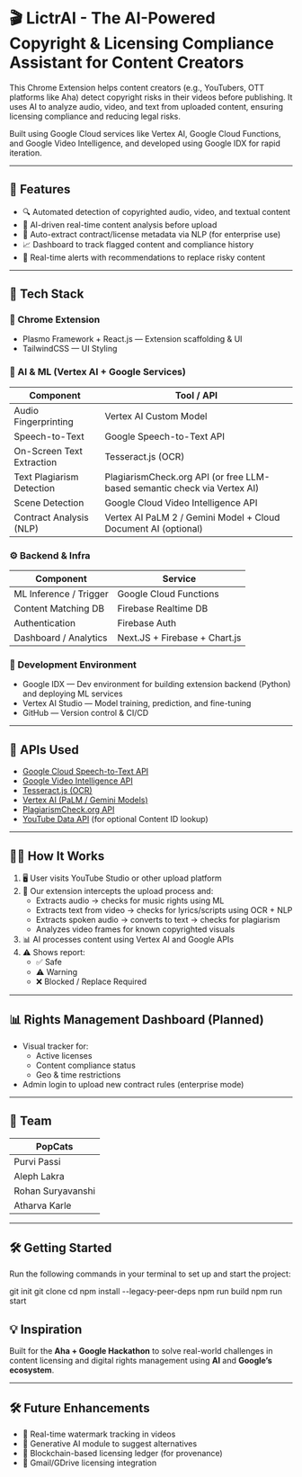 # 🎬 LictrAI - The AI-Powered Copyright & Licensing Compliance Assistant for Content Creators

This Chrome Extension helps content creators (e.g., YouTubers, OTT platforms like Aha) detect copyright risks in their videos before publishing. It uses AI to analyze audio, video, and text from uploaded content, ensuring licensing compliance and reducing legal risks.

Built using Google Cloud services like Vertex AI, Google Cloud Functions, and Google Video Intelligence, and developed using Google IDX for rapid iteration.

---

## 🚀 Features

- 🔍 Automated detection of copyrighted audio, video, and textual content
- 🧠 AI-driven real-time content analysis before upload
- 📄 Auto-extract contract/license metadata via NLP (for enterprise use)
- 📈 Dashboard to track flagged content and compliance history
- 🚨 Real-time alerts with recommendations to replace risky content

---

## 🧱 Tech Stack

### 🧩 Chrome Extension

- Plasmo Framework + React.js — Extension scaffolding & UI
- TailwindCSS — UI Styling

### 🧠 AI & ML (Vertex AI + Google Services)

| Component                     | Tool / API                                                                |
|------------------------------|----------------------------------------------------------------------------|
| Audio Fingerprinting          | Vertex AI Custom Model                                                    |
| Speech-to-Text                | Google Speech-to-Text API                                                 |
| On-Screen Text Extraction     | Tesseract.js (OCR)                                                        |
| Text Plagiarism Detection     | PlagiarismCheck.org API (or free LLM-based semantic check via Vertex AI)  |
| Scene Detection               | Google Cloud Video Intelligence API                                       |
| Contract Analysis (NLP)       | Vertex AI PaLM 2 / Gemini Model + Cloud Document AI (optional)            |

### ⚙️ Backend & Infra

| Component                     | Service                                                                  |
|------------------------------|---------------------------------------------------------------------------|
| ML Inference / Trigger        | Google Cloud Functions                                                   |
| Content Matching DB           | Firebase Realtime DB                                                     |
| Authentication                | Firebase Auth                                                            |
| Dashboard / Analytics         | Next.JS + Firebase + Chart.js                                            |

### 🧪 Development Environment

- Google IDX — Dev environment for building extension backend (Python) and deploying ML services
- Vertex AI Studio — Model training, prediction, and fine-tuning
- GitHub — Version control & CI/CD

---

## 📎 APIs Used

- [Google Cloud Speech-to-Text API](https://cloud.google.com/speech-to-text)
- [Google Video Intelligence API](https://cloud.google.com/video-intelligence)
- [Tesseract.js (OCR)](https://github.com/naptha/tesseract.js)
- [Vertex AI (PaLM / Gemini Models)](https://cloud.google.com/vertex-ai)
- [PlagiarismCheck.org API](https://plagiarismcheck.org/)
- [YouTube Data API](https://developers.google.com/youtube/) (for optional Content ID lookup)

---

## 🧑‍💻 How It Works

1. 🖥️ User visits YouTube Studio or other upload platform
2. 🧠 Our extension intercepts the upload process and:
   - Extracts audio → checks for music rights using ML
   - Extracts text from video → checks for lyrics/scripts using OCR + NLP
   - Extracts spoken audio → converts to text → checks for plagiarism
   - Analyzes video frames for known copyrighted visuals
3. 📊 AI processes content using Vertex AI and Google APIs
4. ⚠️ Shows report:
   - ✅ Safe
   - ⚠️ Warning
   - ❌ Blocked / Replace Required

---

## 📊 Rights Management Dashboard (Planned)

- Visual tracker for:
  - Active licenses
  - Content compliance status
  - Geo & time restrictions
- Admin login to upload new contract rules (enterprise mode)

---

## 🤝 Team

| PopCats             |
|---------------------|
| Purvi Passi         |
| Aleph Lakra         |
| Rohan Suryavanshi   |
| Atharva Karle       |

---
## 🛠️ Getting Started

Run the following commands in your terminal to set up and start the project:

git init
git clone <repository-url>
cd <repository-folder>
npm install --legacy-peer-deps
npm run build
npm run start

## 💡 Inspiration

Built for the **Aha + Google Hackathon** to solve real-world challenges in content licensing and digital rights management using **AI** and **Google’s ecosystem**.

---

## 🛠️ Future Enhancements

- 🎯 Real-time watermark tracking in videos  
- 🤖 Generative AI module to suggest alternatives  
- 🔗 Blockchain-based licensing ledger (for provenance)  
- 📩 Gmail/GDrive licensing integration  
